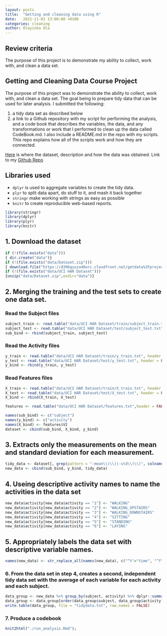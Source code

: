 ```yaml
---
layout: posts
title:  "Getting and cleaning data using R"
date:   2021-11-01 13:00:00 +0100
categories: cleaning
author: Olayinka Ola
---
```

## **Review criteria**

The purpose of this project is to demonstrate my ability to collect, work with, and clean a data set.

## **Getting and Cleaning Data Course Project**

The purpose of this project was to demonstrate the ability to collect, work with, and clean a data set. The goal being to prepare tidy data that can be used for later analysis. I submitted the following:

1. a tidy data set as described below
2. a link to a Github repository with my script for performing the analysis, and a code book that describes the variables, the data, and any transformations or work that I performed to clean up the data called CodeBook.md. I also include a README.md in the repo with my scripts. This repo explains how all of the scripts work and how they are connected.


[Here][Here] is where the dataset, description and how the data was obtained.
Link to my [Github Repo][Github Repo]

## **Libraries used**

- `dplyr` is used to aggregate variables to create the tidy data.
- `plyr` to split data apart, do stuff to it, and mash it back together
- `stringr` make working with strings as easy as possible
- `knitr` to create reproducible web-based reports.

```r
library(stringr)
library(dplyr)
library(plyr)
library(knitr)
```

## 1. Download the dataset
```r
if (!(file.exists("data")))
{ dir.create("data")}
if (!(file.exists("data/Dataset.zip")))
{ download.file("https://d396qusza40orc.cloudfront.net/getdata%2Fprojectfiles%2FUCI%20HAR%20Dataset.zip",destfile ="data/Dataset.zip", method="curl")}
if (!(file.exists("data/UCI HAR Dataset")))
{unzip("data/Dataset.zip",exdir="data")}
```

## 2. Merging the training and the test sets to create one data set.
### Read the Subject files

```r
subject_train <- read.table("data/UCI HAR Dataset/train/subject_train.txt", header = FALSE, sep = "")
subject_test <- read.table("data/UCI HAR Dataset/test/subject_test.txt", header = FALSE, sep = "")
sub_bind <- rbind(subject_train, subject_test)
```

### Read the Activity files
```r
y_train <- read.table("data/UCI HAR Dataset/train/y_train.txt", header = FALSE, sep = "")
y_test <- read.table("data/UCI HAR Dataset/test/y_test.txt", header = FALSE, sep = "")
y_bind <- rbind(y_train, y_test)
```

### Read Features files
```r
X_train <- read.table("data/UCI HAR Dataset/train/X_train.txt", header = FALSE, sep = "")
X_test <- read.table("data/UCI HAR Dataset/test/X_test.txt", header = FALSE, sep = "")
X_bind <- rbind(X_train, X_test)

features <- read.table("data/UCI HAR Dataset/features.txt",header = FALSE, sep = "")

names(sub_bind) <- c("subject")
names(y_bind) <- c("activity")
names(X_bind) <- features$V2
dataset <- cbind(sub_bind, X_bind, y_bind)
```

## 3. Extracts only the measurements on the mean and standard deviation for each measurement.
```r
tidy_data <- dataset[, grep(pattern = "-mean\\(\\)|-std\\(\\)", colnames(dataset))]
new_data <- cbind(sub_bind, y_bind, tidy_data)
```

## 4. Useing descriptive activity names to name the activities in the data set
```r
new_data$activity[new_data$activity == "1"] <- "WALKING"
new_data$activity[new_data$activity == "2"] <- "WALKING_UPSTAIRS"
new_data$activity[new_data$activity == "3"] <- "WALKING_DOWNSTAIRS"
new_data$activity[new_data$activity == "4"] <- "SITTING"
new_data$activity[new_data$activity == "5"] <- "STANDING"
new_data$activity[new_data$activity == "6"] <- "LAYING"
```

## 5. Appropriately labels the data set with descriptive variable names.
```r
names(new_data) <- str_replace_all(names(new_data), c("^t"="time", "^f"="frequency", "Acc"="Accelerometer", "Gyro"="Gyroscope", "Mag"="Magnitude", "BodyBody"="Body"))
```

### 6. From the data set in step 4, creates a second, independent tidy data set with the average of each variable for each activity and each subject.
```r
data_group <- new_data %>% group_by(subject, activity) %>% dplyr::summarise(across(everything(), list(mean)))
data_group <- data_group[order(data_group$subject, data_group$activity),]
write.table(data_group, file = "tidydata.txt", row.names = FALSE)
```

### 7. Produce a codebook
```r
knit2html("./run_analysis.Rmd");
```

[Here]: http://archive.ics.uci.edu/ml/datasets/Human+Activity+Recognition+Using+Smartphones
[Github Repo]: https://github.com/hightowerr/datasciencecoursera/tree/master/Getting%20and%20cleaning%20Data
